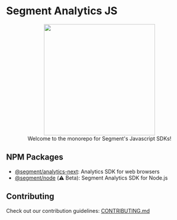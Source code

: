 # Segment Analytics JS
<p align="center">
  <a href="https://segment.com">
    <img src="https://brand.segment.com/site-assets/7b19c1a2/images/brand-guidelines/content/twilio/twilio-segment-logo-2x.png" width="300">
  </a>
  <br />
  <caption>Welcome to the monorepo for Segment's Javascript SDKs!</caption>
</p>

## NPM Packages
* [@segment/analytics-next](packages/browser#analytics-next): Analytics SDK for web browsers
* [@segment/node](packages/node/#readme) (⚠️ Beta): Segment Analytics SDK for Node.js


## Contributing
Check out our contribution guidelines: [CONTRIBUTING.md](CONTRIBUTING.md)
